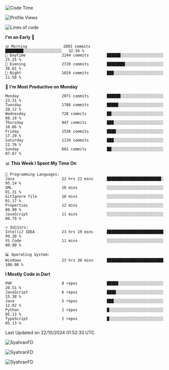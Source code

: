 <!--START_SECTION:waka-->
![Code Time](http://img.shields.io/badge/Code%20Time-465%20hrs%202%20mins-blue)

![Profile Views](http://img.shields.io/badge/Profile%20Views-26-blue)

![Lines of code](https://img.shields.io/badge/From%20Hello%20World%20I%27ve%20Written-3.5%20million%20lines%20of%20code-blue)

**I'm an Early 🐤** 

```text
🌞 Morning                2893 commits        ████████░░░░░░░░░░░░░░░░░   32.56 % 
🌆 Daytime                2244 commits        ██████░░░░░░░░░░░░░░░░░░░   25.25 % 
🌃 Evening                2720 commits        ████████░░░░░░░░░░░░░░░░░   30.61 % 
🌙 Night                  1029 commits        ███░░░░░░░░░░░░░░░░░░░░░░   11.58 % 
```
📅 **I'm Most Productive on Monday** 

```text
Monday                   2071 commits        ██████░░░░░░░░░░░░░░░░░░░   23.31 % 
Tuesday                  1788 commits        █████░░░░░░░░░░░░░░░░░░░░   20.12 % 
Wednesday                728 commits         ██░░░░░░░░░░░░░░░░░░░░░░░   08.19 % 
Thursday                 947 commits         ███░░░░░░░░░░░░░░░░░░░░░░   10.66 % 
Friday                   1536 commits        ████░░░░░░░░░░░░░░░░░░░░░   17.29 % 
Saturday                 1134 commits        ███░░░░░░░░░░░░░░░░░░░░░░   12.76 % 
Sunday                   682 commits         ██░░░░░░░░░░░░░░░░░░░░░░░   07.67 % 
```


📊 **This Week I Spent My Time On** 

```text
💬 Programming Languages: 
Java                     22 hrs 22 mins      ████████████████████████░   95.14 % 
XML                      18 mins             ░░░░░░░░░░░░░░░░░░░░░░░░░   01.31 % 
GitIgnore file           16 mins             ░░░░░░░░░░░░░░░░░░░░░░░░░   01.17 % 
Properties               12 mins             ░░░░░░░░░░░░░░░░░░░░░░░░░   00.90 % 
JavaScript               11 mins             ░░░░░░░░░░░░░░░░░░░░░░░░░   00.79 % 

🔥 Editors: 
IntelliJ IDEA            23 hrs 19 mins      █████████████████████████   99.20 % 
VS Code                  11 mins             ░░░░░░░░░░░░░░░░░░░░░░░░░   00.80 % 

💻 Operating System: 
Windows                  23 hrs 30 mins      █████████████████████████   100.00 % 
```

**I Mostly Code in Dart** 

```text
PHP                      8 repos             █████░░░░░░░░░░░░░░░░░░░░   20.51 % 
JavaScript               6 repos             ████░░░░░░░░░░░░░░░░░░░░░   15.38 % 
Java                     5 repos             ███░░░░░░░░░░░░░░░░░░░░░░   12.82 % 
Python                   2 repos             █░░░░░░░░░░░░░░░░░░░░░░░░   05.13 % 
TypeScript               2 repos             █░░░░░░░░░░░░░░░░░░░░░░░░   05.13 % 
```




 Last Updated on 22/10/2024 01:52:33 UTC
<!--END_SECTION:waka-->

<p align="left">
  <img src="https://github-readme-stats.vercel.app/api/top-langs?username=SyahranFD&layout=donut&hide=C%2B%2B,CMake,css&show_icons=true&locale=en&&theme=blueberry" alt="SyahranFD" />
</p>

<p align="left">
  <img src="https://github-readme-stats.vercel.app/api?username=SyahranFD&show_icons=true&locale=en&theme=blueberry" alt="SyahranFD" />
</p>

<p align="left">
  <img src="https://streak-stats.demolab.com/?user=SyahranFD&theme=blueberry" alt="SyahranFD"/>
</p>
